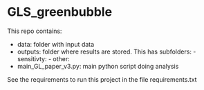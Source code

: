 # GLS_greenbubble

This repo contains: 

- data: folder with input data
- outputs: folder where results are stored. This has subfolders:
        - sensitivty:
        - other:
- main_GL_paper_v3.py: main python  script doing analysis



See the requirements to run this project in the file requirements.txt

